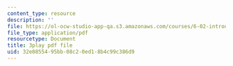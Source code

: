 ```yaml
---
content_type: resource
description: ''
file: https://ol-ocw-studio-app-qa.s3.amazonaws.com/courses/6-02-introduction-to-eecs-ii-digital-communication-systems-fall-2012/32e0855495bb08c20ed18b4c99c386d9_gF9Q0wNGENc.pdf
file_type: application/pdf
resourcetype: Document
title: 3play pdf file
uid: 32e08554-95bb-08c2-0ed1-8b4c99c386d9
---
```

